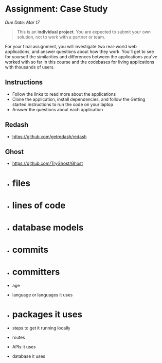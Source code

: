 # Assignment: Case Study

_Due Date: Mar 17_

> This is an **individual project**. You are expected to submit your own solution,
> not to work with a partner or team.

For your final assignment, you will investigate two real-world web applications, and answer questions about how they work. You'll get to see for yourself the similarities and differences between the applications you've worked with so far in this course and the codebases for living applications with thousands of users.

## Instructions

- Follow the links to read more about the applications
- Clone the application, install dependencies, and follow the Getting started instructions to run the code on your laptop
- Answer the questions about each application

## Redash

- https://github.com/getredash/redash

## Ghost

- https://github.com/TryGhost/Ghost

- # files
- # lines of code
- # database models
- # commits
- # committers
- age
- language or languages it uses
- # packages it uses
- steps to get it running locally
- routes
- APIs it uses
- database it uses
